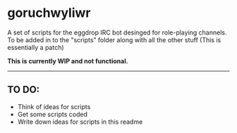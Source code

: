 goruchwyliwr
============

A set of scripts for the eggdrop IRC bot desinged for role-playing channels. To be added in to the "scripts" folder along with all the other stuff
(This is essentially a patch)

**This is currently WIP  and not functional.**
***
TO DO:
------

-   Think of ideas for scripts
-   Get some scripts coded
-   Write down ideas for scripts in this readme
